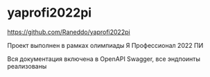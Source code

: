 # yaprofi2022pi

https://github.com/Raneddo/yaprofi2022pi

Проект выполнен в рамках олимпиады Я Профессионал 2022 ПИ

Вся документация включена в OpenAPI Swagger, все эндпоинты реализованы
